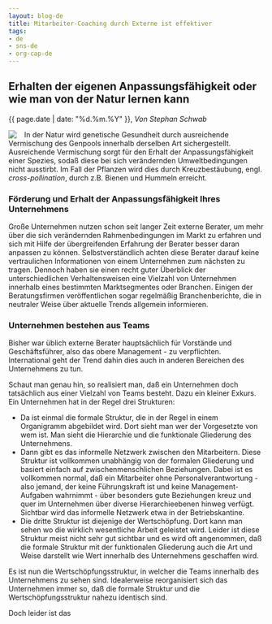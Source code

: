 ```yaml
---
layout: blog-de
title: Mitarbeiter-Coaching durch Externe ist effektiver
tags: 
- de
- sns-de
- org-cap-de
---
```

## Erhalten der eigenen Anpassungsfähigkeit oder wie man von der Natur lernen kann

<p>{{ page.date | date: "%d.%m.%Y" }}, <em>Von Stephan Schwab</em></p>

<p><a href="/de/contact-sns.html"><img src="http://www.gravatar.com/avatar/663d11426b0a187ddac59f8c17ce61b4.png" align="left" style="margin-right: 15px"/></a></p>

In der Natur wird genetische Gesundheit durch ausreichende Vermischung des Genpools innerhalb derselben Art sichergestellt. Ausreichende Vermi&shy;schung sorgt für den Erhalt der Anpassungsfähigkeit einer Spezies, sodaß diese bei sich verändernden Umweltbedingungen nicht ausstirbt. Im Fall der Pflanzen wird dies durch Kreuzbestäubung, engl. <em>cross-pollination</em>, durch z.B. Bienen und Hummeln erreicht. 

### Förderung und Erhalt der Anpassungsfähigkeit Ihres Unternehmens

Große Unternehmen nutzen schon seit langer Zeit externe Berater, um mehr über die sich verändernden Rahmenbedingungen im Markt zu erfahren und sich mit Hilfe der übergreifenden Erfahrung der Berater besser daran anpassen zu können. Selbstverständlich achten diese Berater darauf keine vertraulichen Informationen von einem Unternehmen zum nächsten zu tragen. Dennoch haben sie einen recht guter Überblick der unterschiedlichen Verhaltensweisen eine Vielzahl von Unternehmen innerhalb eines bestimmten Marktsegmentes oder Branchen. Einigen der Beratungsfirmen veröffentlichen sogar regelmäßig Branchenberichte, die in neutraler Weise über aktuelle Trends allgemein informieren.

### Unternehmen bestehen aus Teams

Bisher war üblich externe Berater hauptsächlich für Vorstände und Geschäftsführer, also das obere Management - zu verpflichten. International geht der Trend dahin dies auch in anderen Bereichen des Unternehmens zu tun.

Schaut man genau hin, so realisiert man, daß ein Unternehmen doch tatsächlich aus einer Vielzahl von Teams besteht. Dazu ein kleiner Exkurs. Ein Unternehmen hat in der Regel drei Strukturen:

- Da ist einmal die formale Struktur, die in der Regel in einem Organigramm abgebildet wird. Dort sieht man wer der Vorgesetzte von wem ist. Man sieht die Hierarchie und die funktionale Gliederung des Unternehmens. 
- Dann gibt es das informelle Netzwerk zwischen den Mitarbeitern. Diese Struktur ist vollkommen unabhängig von der formalen Gliederung und basiert einfach auf zwischenmenschlichen Beziehungen. Dabei ist es vollkommen normal, daß ein Mitarbeiter ohne Personalverantwortung - also jemand, der keine Führungskraft ist und keine Management-Aufgaben wahrnimmt - über besonders gute Beziehungen kreuz und quer im Unternehmen über diverse Hierarchieebenen hinweg verfügt. Sichtbar wird das informelle Netzwerk etwa in der Betriebskantine.
- Die dritte Struktur ist diejenige der Wertschöpfung. Dort kann man sehen wo die wirklich wesentliche Arbeit geleistet wird. Leider ist diese Struktur meist nicht sehr gut sichtbar und es wird oft angenommen, daß die formale Struktur mit der funktionalen Gliederung auch die Art und Weise darstellt wie Wert innerhalb des Unternehmens geschaffen wird. 

Es ist nun die Wertschöpfungsstruktur, in welcher die Teams innerhalb des Unternehmens zu sehen sind. Idealerweise reorganisiert sich das Unternehmen immer so, daß die formale Struktur und die Wertschöpfungsstruktur nahezu identisch sind.

Doch leider ist das 